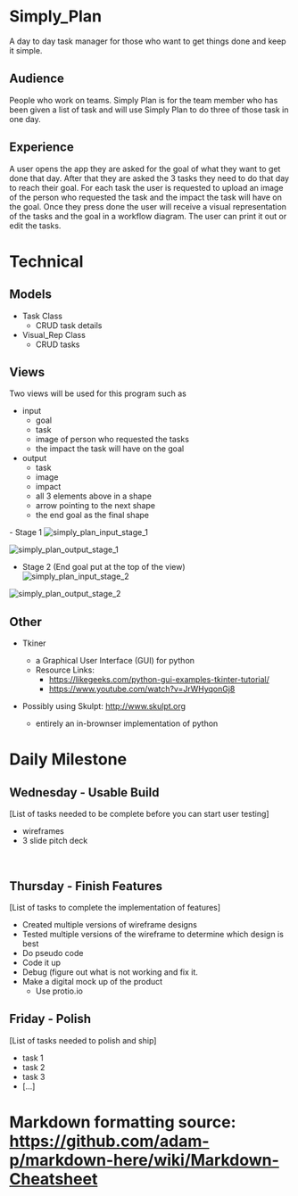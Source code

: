 # Simply_Plan
A day to day task manager for those who want to get things done and keep it simple.
​
## Audience
People who work on teams. Simply Plan is for the team member who has been given a list of task and will use Simply Plan to do three of those task in one day.
​
## Experience
A user opens the app they are asked for the goal of what they want to get done that day. After that they are asked the 3 tasks they need to do that day to reach their goal. For each task the user is requested to upload an image of the person who requested the task and the impact the task will have on the goal. Once they press done the user will receive a visual representation of the tasks and the goal in a workflow diagram. The user can print it out or edit the tasks.
​
# Technical
## Models
- Task Class
    - CRUD task details
- Visual_Rep Class
    - CRUD tasks
​
## Views
Two views will be used for this program such as
- input
    - goal
    - task
    - image of person who requested the tasks
    - the impact the task will have on the goal
- output
    - task
    - image
    - impact
    - all 3 elements above in a shape
    - arrow pointing to the next shape
    - the end goal as the final shape

​- Stage 1
![simply_plan_input_stage_1](https://user-images.githubusercontent.com/40531646/47184812-88893200-d2e0-11e8-8c9d-ee4df41f6898.jpg)

![simply_plan_output_stage_1](https://user-images.githubusercontent.com/40531646/47184848-9f2f8900-d2e0-11e8-8ae9-2b8a005612fe.jpg)

- Stage 2 (End goal put at the top of the view)
![simply_plan_input_stage_2](https://user-images.githubusercontent.com/40531646/47184969-04837a00-d2e1-11e8-8f0f-dcea035851a6.jpg)

![simply_plan_output_stage_2](https://user-images.githubusercontent.com/40531646/47185001-1402c300-d2e1-11e8-9eec-f8104da097fe.jpg)
​
## Other
- Tkiner
    - a Graphical User Interface (GUI) for python
    - Resource Links:
        - https://likegeeks.com/python-gui-examples-tkinter-tutorial/
        - https://www.youtube.com/watch?v=JrWHyqonGj8

- Possibly using Skulpt: http://www.skulpt.org
    - entirely an in-brownser implementation of python
​
# Daily Milestone
## Wednesday - Usable Build
[List of tasks needed to be complete before you can start user testing]
- wireframes
- 3 slide pitch deck

​
## Thursday - Finish Features
[List of tasks to complete the implementation of features]
- Created multiple versions of wireframe designs
- Tested multiple versions of the wireframe to determine which design is best
- Do pseudo code
- Code it up
- Debug (figure out what is not working and fix it.
- Make a digital mock up of the product
    - Use protio.io
​
## Friday - Polish
[List of tasks needed to polish and ship]
- task 1
- task 2
- task 3
- [...]

# Markdown formatting source: https://github.com/adam-p/markdown-here/wiki/Markdown-Cheatsheet
